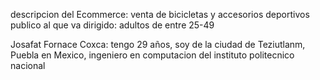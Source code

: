 descripcion del Ecommerce: venta de bicicletas y accesorios deportivos
publico al que va dirigido: adultos de entre 25-49

Josafat Fornace Coxca: tengo 29 años, soy de la ciudad de Teziutlanm, Puebla en Mexico, ingeniero en computacion del instituto politecnico nacional